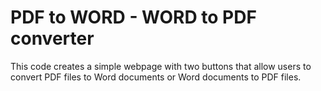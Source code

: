 # PDF to WORD - WORD to PDF converter
This code creates a simple webpage with two buttons that allow users to convert PDF files to Word documents or Word documents to PDF files. 
